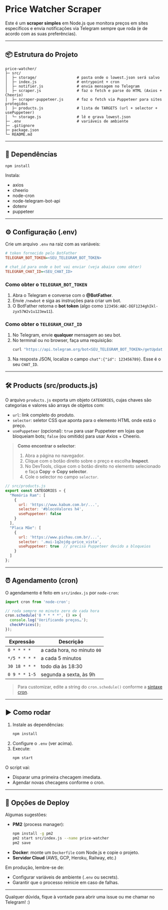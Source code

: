# Price Watcher Scraper

Este é um **scraper simples** em Node.js que monitora preços em sites específicos e envia notificações via Telegram sempre que roda (e de acordo com as suas preferências).

---
## 📦 Estrutura do Projeto

```
price-watcher/
├─ src/
│  ├─ storage/                  # pasta onde o lowest.json será salvo
│  ├─ index.js                  # entrypoint + cron
│  ├─ notifier.js               # envia mensagem no Telegram
│  ├─ scraper.js                # faz o fetch e parse do HTML (Axios + Cheerio)
│  ├─ scraper-puppeteer.js      # faz o fetch via Puppeteer para sites protegidos
│  ├─ products.js               # lista de TARGETS (url + selector + usePuppeteer)
│  └─ storage.js                # lê e grava lowest.json
├─ .env                         # variáveis de ambiente
├─ .gitignore
├─ package.json
└─ README.md
```

---
## 🔧 Dependências

```bash
npm install
```

Instala:
- axios  
- cheerio  
- node-cron  
- node-telegram-bot-api  
- dotenv  
- puppeteer

---
## ⚙️ Configuração (.env)

Crie um arquivo `.env` na raiz com as variáveis:

```ini
# token fornecido pelo BotFather
TELEGRAM_BOT_TOKEN=<SEU_TELEGRAM_BOT_TOKEN>

# chat_id para onde o bot vai enviar (veja abaixo como obter)
TELEGRAM_CHAT_ID=<SEU_CHAT_ID>
```

### Como obter o `TELEGRAM_BOT_TOKEN`

1. Abra o Telegram e converse com o **@BotFather**.  
2. Envie `/newbot` e siga as instruções para criar um bot.  
3. O BotFather retorna o **bot token** (algo como `123456:ABC-DEF1234ghIkl-zyx57W2v1u123ew11`).

### Como obter o `TELEGRAM_CHAT_ID`

1. No Telegram, envie **qualquer** mensagem ao seu bot.  
2. No terminal ou no browser, faça uma requisição:
   ```bash
   curl "https://api.telegram.org/bot<SEU_TELEGRAM_BOT_TOKEN>/getUpdates"
   ```
3. Na resposta JSON, localize o campo `chat":{"id": 123456789}`. Esse é o seu `CHAT_ID`.

---
## 🛠 Products (src/products.js)

O arquivo `products.js` exporta um objeto `CATEGORIES`, cujas chaves são categorias e valores são arrays de objetos com:

- `url`: link completo do produto.  
- `selector`: seletor CSS que aponta para o elemento HTML onde está o preço.  
- `usePuppeteer` (opcional): `true` para usar Puppeteer em lojas que bloqueiam bots; `false` (ou omitido) para usar Axios + Cheerio.

> **Como encontrar o selector**:  
> 1. Abra a página no navegador.  
> 2. Clique com o botão direito sobre o preço e escolha **Inspect**.  
> 3. No DevTools, clique com o botão direito no elemento selecionado e faça **Copy → Copy selector**.  
> 4. Cole o selector no campo `selector`.

```js
// src/products.js
export const CATEGORIES = {
  "Memória Ram": [
    {
      url: 'https://www.kabum.com.br/...',
      selector: '#blocoValores h4',
      usePuppeteer: false
    }
  ],
  "Placa Mãe": [
    {
      url: 'https://www.pichau.com.br/...',
      selector: '.mui-1q2ojdg-price_vista',
      usePuppeteer: true  // precisa Puppeteer devido a bloqueios
    }
  ]
};
```

---
## ⏰ Agendamento (cron)

O agendamento é feito em `src/index.js` por `node-cron`:

```js
import cron from 'node-cron';

// roda sempre no minuto zero de cada hora
cron.schedule('0 * * * *', () => {
  console.log('Verificando preços…');
  checkPrices();
});
```

| Expressão     | Descrição                   |
| ------------- | --------------------------- |
| `0 * * * *`   | a cada hora, no minuto `00` |
| `*/5 * * * *` | a cada 5 minutos            |
| `30 18 * * *` | todo dia às 18:30           |
| `0 9 * * 1-5` | segunda a sexta, às 9h      |

> Para customizar, edite a string do `cron.schedule()` conforme a [sintaxe cron](https://crontab.guru).

---
## ▶️ Como rodar

1. Instale as dependências:  
   ```bash
   npm install
   ```
2. Configure o `.env` (ver acima).  
3. Execute:
   ```bash
   npm start
   ```

O script vai:
- Disparar uma primeira checagem imediata.  
- Agendar novas checagens conforme o cron.

---
## 🚀 Opções de Deploy

Algumas sugestões:

- **PM2** (process manager):
  ```bash
  npm install -g pm2
  pm2 start src/index.js --name price-watcher
  pm2 save
  ```
- **Docker**: monte um `Dockerfile` com Node.js e copie o projeto.  
- **Servidor Cloud** (AWS, GCP, Heroku, Railway, etc.)  

Em produção, lembre-se de:
- Configurar variáveis de ambiente (`.env` ou secrets).  
- Garantir que o processo reinicie em caso de falhas.

---
Qualquer dúvida, fique à vontade para abrir uma issue ou me chamar no Telegram! :)
